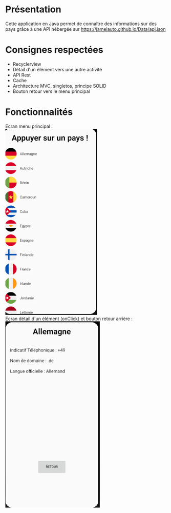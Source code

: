 # Présentation

Cette application en Java permet de connaître des informations sur des pays grâce à une API hébergée sur https://jamelauto.github.io/Data/api.json

# Consignes respectées 
- Recyclerview
- Détail d'un élément vers une autre activité
- API Rest
- Cache
- Architecture MVC, singletos, principe SOLID 
- Bouton retour vers le menu principal

# Fonctionnalités
Ecran menu principal :<br/>
![alt text](https://github.com/JamelAuto/EsieaJava/blob/master/images/accueil.PNG)
<br/>
Ecran détail d'un élément (onClick) et bouton retour arrière :<br/>
![alt text](https://github.com/JamelAuto/EsieaJava/blob/master/images/detail.PNG)

